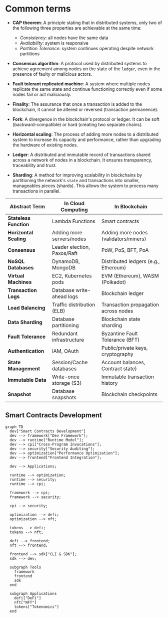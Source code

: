 # Common terms


- **CAP theorem**: A principle stating that in distributed
systems, only two of the following three properties are
achievable at the same time:
    - _Consistency_: all nodes have the same data
    - _Availability_: system is responsive
    - _Partition Tolerance_: system continues operating despite network partitions

- **Consensus algorithm**: A protocol used by distributed systems
to achieve agreement among nodes on the state of the `ledger`,
even in the presence of faulty or malicious actors.

- **Fault tolerant replicated machine**: A system where multiple
nodes replicate the same state and continue functioning correctly
even if some nodes fail or act maliciously.

- **Finality**: The assurance that once a transaction is added to
the blockchain, it cannot be altered or reversed (transaction
permanence).

- **Fork**: A divergence in the blockchain's protocol or ledger. It
can be soft (backward-compatible) or hard (creating two separate
chains).

- **Horizontal scaling**: The process of adding more nodes to a
distributed system to increase its capacity and performance,
rather than upgrading the hardware of existing nodes.

- **Ledger**: A distributed and immutable record of transactions
shared across a network of nodes in a blockchain. It ensures
transparency, traceability and trust.

- **Sharding**: A method for improving scalability in blockchains
by partitioning the network's `state` and transactions into
smaller, manageables pieces (shards). This allows the system to
process many transactions in parallel.



| Abstract Term          | In Cloud Computing          | In Blockchain                          |
| ---------------------- | --------------------------- | -------------------------------------- |
| **Stateless Function** | Lambda Functions            | Smart contracts                        |
| **Horizontal Scaling** | Adding more servers/nodes   | Adding more nodes (validators/miners)  |
| **Consensus**          | Leader election, Paxos/Raft | PoW, PoS, BFT, PoA                     |
| **NoSQL Databases**    | DynamoDB, MongoDB           | Distributed ledgers (e.g., Ethereum)   |
| **Virtual Machines**   | EC2, Kubernetes pods        | EVM (Ethereum), WASM (Polkadot)        |
| **Transaction Logs**   | Database write-ahead logs   | Blockchain ledger                      |
| **Load Balancing**     | Traffic distribution (ELB)  | Transaction propagation across nodes   |
| **Data Sharding**      | Database partitioning       | Blockchain state sharding              |
| **Fault Tolerance**    | Redundant infrastructure    | Byzantine Fault Tolerance (BFT)        |
| **Authentication**     | IAM, OAuth                  | Public/private keys, cryptography      |
| **State Management**   | Session/Cache databases     | Account balances, Contract state)      |
| **Immutable Data**     | Write-once storage (S3)     | Immutable transaction history          |
| **Snapshot**           | Database snapshots          | Blockchain checkpoints                 |


## Smart Contracts Development

```mermaid
graph TD
  dev["Smart Contracts Development"]
  dev --> framework["Dev Framework"];
  dev --> runtime["Runtime Model"];
  dev --> cpi["Cross-Program Invocations"];
  dev --> security["Security Auditing"];
  dev --> optimization["Performance Optimization"];
  dev --> frontend["Frontend Integration"];

  dev --> Applications;

  runtime --> optimization;
  runtime --> security;
  runtime --> cpi;
  
  framework --> cpi;
  framework --> security;
  
  cpi --> security;
  
  optimization --> defi;
  optimization --> nft;
  
  tokens --> defi;
  tokens --> nft;
  
  defi --> frontend;
  nft --> frontend;
  
  frontend --> sdk["CLI & SDK"];
  sdk --> dev;
  
  subgraph Tools
    framework
    frontend
    sdk
  end
  
  subgraph Applications
    defi["DeFi"]
    nft["NFT"]
    tokens["Tokenomics"]
  end
```
